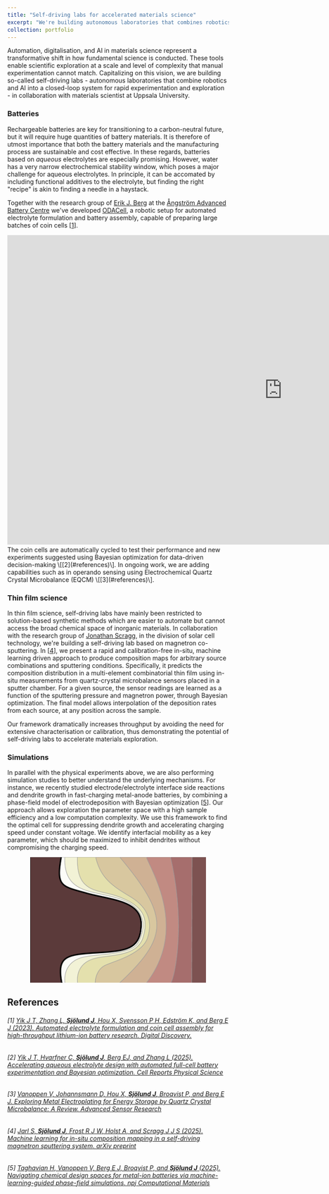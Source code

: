 ```yaml
---
title: "Self-driving labs for accelerated materials science"
excerpt: "We're building autonomous laboratories that combines robotics and AI into closed-loop systems for rapid experimentation and exploration.<br><br><img src='/images/odacell.png'>"
collection: portfolio
---
```


Automation, digitalisation, and AI in materials science represent a transformative shift in how fundamental science is conducted. These tools enable scientific exploration at a scale and level of complexity that manual experimentation cannot match. Capitalizing on this vision, we are building so-called self-driving labs - autonomous laboratories that combine robotics and AI into a closed-loop system for rapid experimentation and exploration - in collaboration with materials scientist at Uppsala University. 

### Batteries
Rechargeable batteries are key for transitioning to a carbon-neutral future, but it will require huge quantities of battery materials. It is therefore of utmost importance that both the battery materials and the manufacturing process are sustainable and cost effective. In these regards, batteries based on _aqueous_ electrolytes are especially promising. However, water has a very narrow electrochemical stability window, which poses a major challenge for aqueous electrolytes. In principle, it can be accomated by including functional additives to the electrolyte, but finding the right "recipe" is akin to finding a needle in a haystack.
  
Together with the research group of [Erik J. Berg](https://scholar.google.se/citations?user=ErU9OB4AAAAJ&hl=sv&oi=ao) at the [Ångström Advanced Battery Centre](https://www.kemi.uu.se/angstrom/research/structural-chemistry/aabc) we've developed [ODACell](https://github.com/jyik/ODACell), a robotic setup for automated electrolyte formulation and battery assembly, capable of preparing large batches of coin cells \[[1](#references)\].
<iframe width="1250" height="703" src="https://www.youtube.com/embed/mAtBjrnRx-I" title="ODACell Coin Cell Assembly Demo" frameborder="0" allow="accelerometer; autoplay; clipboard-write; encrypted-media; gyroscope; picture-in-picture; web-share" allowfullscreen></iframe>
The coin cells are automatically cycled to test their performance and new experiments suggested using Bayesian optimization for data-driven decision-making \[[2](#references)\]. In ongoing work, we are adding capabilities such as in operando sensing using Electrochemical Quartz Crystal Microbalance (EQCM) \[[3](#references)\].


### Thin film science
In thin film science, self-driving labs have mainly been restricted to solution-based synthetic methods which are easier to automate but cannot access the broad chemical space of inorganic materials. In collaboration with the research group of [Jonathan Scragg](https://www.uu.se/en/contact-and-organisation/staff?query=N10-969), in the division of solar cell technology, we're building a self-driving lab based on magnetron co-sputtering.  In \[[4](#references)\], we present a rapid and calibration-free in-situ, machine learning driven approach to produce composition maps for arbitrary source combinations and sputtering conditions. Specifically, it predicts the composition distribution in a multi-element combinatorial thin film using in-situ measurements from quartz-crystal microbalance sensors placed in a sputter chamber. For a given source, the sensor readings are learned as a function of the sputtering pressure and magnetron power, through Bayesian optimization. The final model allows interpolation of the deposition rates from each source, at any position across the sample. 

Our framework dramatically increases throughput by avoiding the need for extensive characterisation or calibration, thus demonstrating the potential of self-driving labs to accelerate materials exploration.

### Simulations
In parallel with the physical experiments above, we are also performing simulation studies to better understand the underlying mechanisms. For instance, we recently studied electrode/electrolyte interface side reactions and dendrite growth in fast-charging metal-anode batteries, by combining a phase-field model of electrodeposition with Bayesian optimization \[[5](#references)\]. Our approach allows exploration the parameter space with a high sample efficiency and a low computation complexity. We use this framework to find the optimal cell for suppressing dendrite growth and accelerating charging speed under constant voltage. We identify interfacial mobility as a key parameter, which should be maximized to inhibit dendrites without compromising the charging speed.

<center>
<img src="/images/dendrite.png" alt="Simulated dendrite" width="400px"/>
</center>


## References

###### \[1\] [<SPAN STYLE="font-weight:normal">Yik J T, Zhang L, **Sjölund J**, Hou X, Svensson P H, Edström K, and Berg E J (2023). _Automated electrolyte formulation and coin cell assembly for high-throughput lithium-ion battery research_. Digital Discovery.</SPAN>](https://doi.org/10.1039/D3DD00058C)

###### \[2\] [<SPAN STYLE="font-weight:normal">Yik J T, Hvarfner C, **Sjölund J**, Berg EJ, and Zhang L (2025). _Accelerating aqueous electrolyte design with automated full-cell battery experimentation and Bayesian optimization_. Cell Reports Physical Science</SPAN>](https://doi.org/10.1016/j.xcrp.2025.102548)

###### \[3\] [<SPAN STYLE="font-weight:normal">Vanoppen V, Johannsmann D, Hou X, **Sjölund J**, Broqvist P, and Berg E J. _Exploring Metal Electroplating for Energy Storage by Quartz Crystal Microbalance: A Review_. Advanced Sensor Research</SPAN>](https://doi.org/10.1002/adsr.202400025)

###### \[4\] [<SPAN STYLE="font-weight:normal">Jarl S, **Sjölund J**, Frost R J W, Holst A, and Scragg J J S (2025). _Machine learning for in-situ composition mapping in a self-driving magnetron sputtering system_. arXiv preprint</SPAN>](https://doi.org/10.48550/arXiv.2506.05999)

###### \[5\] [<SPAN STYLE="font-weight:normal">Taghavian H, Vanoppen V, Berg E J, Broqvist P, and **Sjölund J** (2025). _Navigating chemical design spaces for metal-ion batteries via machine-learning-guided phase-field simulations_. npj Computational Materials</SPAN>](https://doi.org/10.1038/s41524-025-01735-x)








